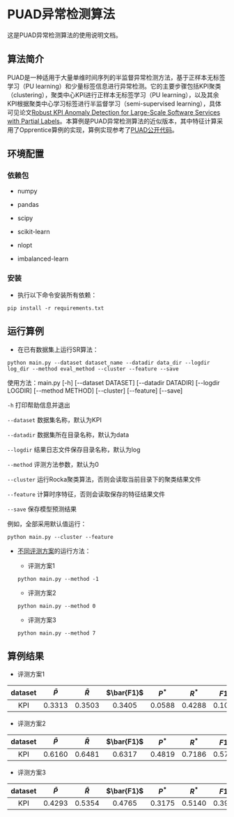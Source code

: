 # PUAD异常检测算法
这是PUAD异常检测算法的使用说明文档。

## 算法简介
PUAD是一种适用于大量单维时间序列的半监督异常检测方法，基于正样本无标签学习（PU learning）和少量标签信息进行异常检测。它的主要步骤包括KPI聚类（clustering），聚类中心KPI进行正样本无标签学习（PU learning），以及其余KPI根据聚类中心学习标签进行半监督学习（semi-supervised learning），具体可见论文[Robust KPI Anomaly Detection for Large-Scale Software Services with Partial Labels](https://netman.aiops.org/wp-content/uploads/2021/12/paper-ISSRE21-PUAD.pdf)。本算例是PUAD异常检测算法的近似版本，其中特征计算采用了Opprentice算例的实现，算例实现参考了[PUAD公开代码](https://github.com/PUAD-code/PUAD)。

## 环境配置

### 依赖包
* numpy

* pandas

* scipy

* scikit-learn

* nlopt

* imbalanced-learn

### 安装

* 执行以下命令安装所有依赖：

```
pip install -r requirements.txt
```

## 运行算例
* 在已有数据集上运行SR算法：

```
python main.py --dataset dataset_name --datadir data_dir --logdir log_dir --method eval_method --cluster --feature --save
```

使用方法：main.py [-h] [--dataset DATASET] [--datadir DATADIR] [--logdir LOGDIR] [--method METHOD] [--cluster] [--feature] [--save]

`-h` 打印帮助信息并退出

`--dataset` 数据集名称，默认为KPI

`--datadir` 数据集所在目录名称，默认为data

`--logdir` 结果日志文件保存目录名称，默认为log

`--method` 评测方法参数，默认为0

`--cluster` 运行Rocka聚类算法，否则会读取当前目录下的聚类结果文件

`--feature` 计算时序特征，否则会读取保存的特征结果文件

`--save` 保存模型预测结果

例如，全部采用默认值运行：

```
python main.py --cluster --feature
```

* [不同评测方案](https://github.com/transcope/xopshub/tree/main/example/README.md)的运行方法：

    * 评测方案1

    ```
    python main.py --method -1
    ```

    * 评测方案2

    ```
    python main.py --method 0
    ```

    * 评测方案3

    ```
    python main.py --method 7
    ```

## 算例结果
* 评测方案1

|dataset|$\bar{P}$|$\bar{R}$|$\bar{F1}$|$P^{* }$|$R^{* }$|$F1^{* }$|
|:----:|:----:|:----:|:----:|:----:|:----:|:----:|
|KPI|0.3313|0.3503|0.3405|0.0588|0.4288|0.1035|

* 评测方案2

|dataset|$\bar{P}$|$\bar{R}$|$\bar{F1}$|$P^{* }$|$R^{* }$|$F1^{* }$|
|:----:|:----:|:----:|:----:|:----:|:----:|:----:|
|KPI|0.6160|0.6481|0.6317|0.4819|0.7186|0.5769|

* 评测方案3

|dataset|$\bar{P}$|$\bar{R}$|$\bar{F1}$|$P^{* }$|$R^{* }$|$F1^{* }$|
|:----:|:----:|:----:|:----:|:----:|:----:|:----:|
|KPI|0.4293|0.5354|0.4765|0.3175|0.5140|0.3925|